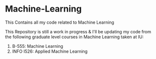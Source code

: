 # Machine-Learning
This Contains all my code related to Machine Learning

This Repository is still a work in progress & I'll be updating my code from the following graduate level courses in Machine Learning taken at IU:
1. B-555: Machine Learning
2. INFO I526: Applied Machine Learning
